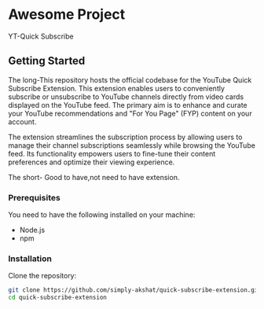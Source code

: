 # Awesome Project

YT-Quick Subscribe

## Getting Started

The long-This repository hosts the official codebase for the YouTube Quick Subscribe Extension. This extension enables users to conveniently subscribe or unsubscribe to YouTube channels directly from video cards displayed on the YouTube feed. The primary aim is to enhance and curate your YouTube recommendations and "For You Page" (FYP) content on your account.

The extension streamlines the subscription process by allowing users to manage their channel subscriptions seamlessly while browsing the YouTube feed. Its functionality empowers users to fine-tune their content preferences and optimize their viewing experience.

The short- Good to have,not need to have extension.


### Prerequisites

You need to have the following installed on your machine:
- Node.js
- npm

### Installation

Clone the repository:

```bash
git clone https://github.com/simply-akshat/quick-subscribe-extension.git
cd quick-subscribe-extension
